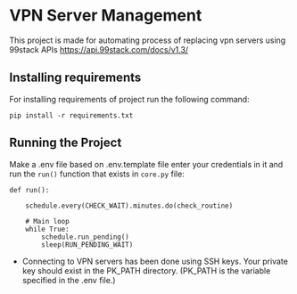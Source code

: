 # VPN Server Management
This project is made for automating process of replacing vpn servers using 99stack APIs
https://api.99stack.com/docs/v1.3/

## Installing requirements
For installing requirements of project run the following command:
```
pip install -r requirements.txt
```

## Running the Project
Make a .env file based on .env.template file enter your credentials in it and run the ```run()``` function that exists in ```core.py``` file:
```
def run():
    
    schedule.every(CHECK_WAIT).minutes.do(check_routine)

    # Main loop
    while True:
        schedule.run_pending()
        sleep(RUN_PENDING_WAIT)
```
- Connecting to VPN servers has been done using SSH keys. Your private key should exist in the PK_PATH directory. (PK_PATH is the variable specified in the .env file.)
